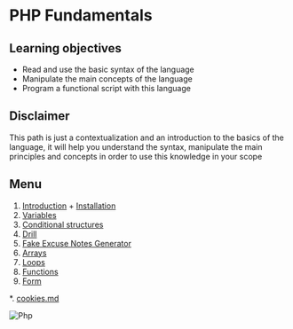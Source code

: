 # PHP Fundamentals

## Learning objectives

* Read and use the basic syntax of the language
* Manipulate the main concepts of the language
* Program a functional script with this language

## Disclaimer

This path is just a contextualization and an introduction to the basics of the language, it will help you understand the syntax, manipulate the main principles and concepts in order to use this knowledge in your scope

## Menu

1. [Introduction](1.1-php-introduction.md) + [Installation](1.2-php-installation)
2. [Variables](2-php-variables.md)
3. [Conditional structures](3-php-conditions.md)
4. [Drill](./4-php-drill.md)
5. [Fake Excuse Notes Generator](./5-php-exercice-generateur-excuses.md)
6. [Arrays](6-php-array.md)
7. [Loops](7-php-boucles.md)
8. [Functions](8-php-fonctions.md)
9. [Form](9-php-formulaires.md)

*. [cookies.md](cookies.md)

![Php](https://media.giphy.com/media/SSM6HdOicCahnOZ5hM/giphy.gif)
